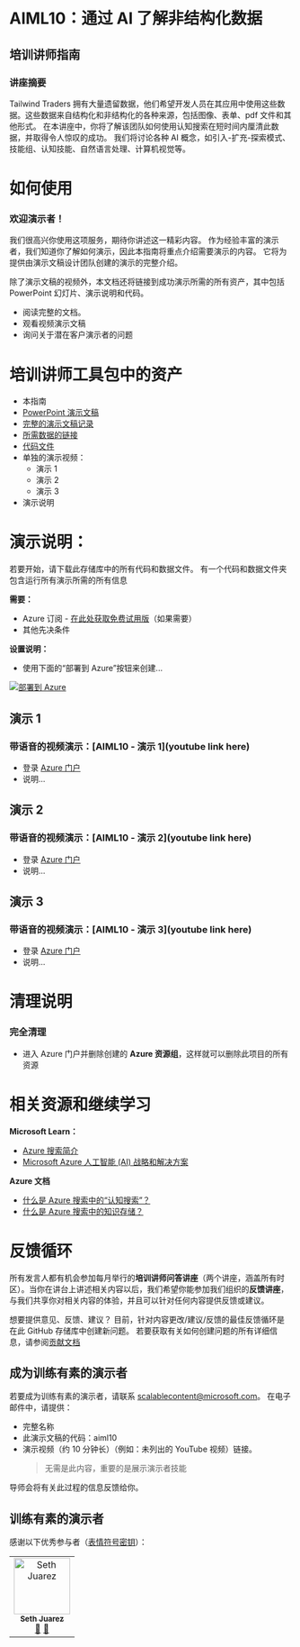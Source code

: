# <a name="aiml10-making-sense-of-your-unstructured-data-with-ai"></a>AIML10：通过 AI 了解非结构化数据

## <a name="train-the-trainer-guide"></a>培训讲师指南

### <a name="session-abstract"></a>讲座摘要

Tailwind Traders 拥有大量遗留数据，他们希望开发人员在其应用中使用这些数据。这些数据来自结构化和非结构化的各种来源，包括图像、表单、pdf 文件和其他形式。 在本讲座中，你将了解该团队如何使用认知搜索在短时间内厘清此数据，并取得令人惊叹的成功。 我们将讨论各种 AI 概念，如引入-扩充-探索模式、技能组、认知技能、自然语言处理、计算机视觉等。

# <a name="how-to-use"></a>如何使用

### <a name="welcome-presenter"></a>欢迎演示者！

我们很高兴你使用这项服务，期待你讲述这一精彩内容。 作为经验丰富的演示者，我们知道你了解如何演示，因此本指南将重点介绍需要演示的内容。   它将为提供由演示文稿设计团队创建的演示的完整介绍。

除了演示文稿的视频外，本文档还将链接到成功演示所需的所有资产，其中包括 PowerPoint 幻灯片、演示说明和代码。

* 阅读完整的文档。
* 观看视频演示文稿
* 询问关于潜在客户演示者的问题

# <a name="assets-in-train-the-trainer-kit"></a>培训讲师工具包中的资产

* 本指南
* [PowerPoint 演示文稿](https://globaleventcdn.blob.core.windows.net/assets/aiml/aiml10/AIML10_MakingSenseofYourUnstructuredDatawAI.pptx)
* [完整的演示文稿记录]()
* [所需数据的链接]()
* [代码文件]()
* 单独的演示视频： 
    * 演示 1
    * 演示 2
    * 演示 3
* 演示说明

# <a name="demo-instructions"></a>演示说明：

若要开始，请下载此存储库中的所有代码和数据文件。 有一个代码和数据文件夹包含运行所有演示所需的所有信息

**需要：**
* Azure 订阅 - [在此处获取免费试用版](https://azure.microsoft.com/en-gb/free/?WT.mc_id=msignitethetour2019-github-aiml10)（如果需要）
* 其他先决条件

**设置说明：**
* 使用下面的“部署到 Azure”按钮来创建... 

[![部署到 Azure](https://azuredeploy.net/deploybutton.png)](https://azuredeploy.net/)


## <a name="demo-1"></a>演示 1

### <a name="video-demo-with-voice-over-aiml10---demo-1"></a>带语音的视频演示：[AIML10 - 演示 1](youtube link here)

* 登录 [Azure 门户](https://azure.microsoft.com/en-gb/?WT.mc_id=msignitethetour2019-github-aiml10) 
* 说明...

## <a name="demo-2"></a>演示 2

### <a name="video-demo-with-voice-over-aiml10---demo-2"></a>带语音的视频演示：[AIML10 - 演示 2](youtube link here)

* 登录 [Azure 门户](https://azure.microsoft.com/en-gb/?WT.mc_id=msignitethetour2019-github-aiml10) 
* 说明...

## <a name="demo-3"></a>演示 3

### <a name="video-demo-with-voice-over-aiml10---demo-3"></a>带语音的视频演示：[AIML10 - 演示 3](youtube link here)

* 登录 [Azure 门户](https://azure.microsoft.com/en-gb/?WT.mc_id=msignitethetour2019-github-aiml10) 
* 说明...

# <a name="teardown-instructions"></a>清理说明

### <a name="full-teardown"></a>完全清理

* 进入 Azure 门户并删除创建的 **Azure 资源组**，这样就可以删除此项目的所有资源


# <a name="resources-and-continued-learning"></a>相关资源和继续学习

**Microsoft Learn：**
* [Azure 搜索简介](https://docs.microsoft.com/en-us/learn/modules/intro-to-azure-search/?WT.mc_id=msignitethetour2019-github-aiml10)
* [Microsoft Azure 人工智能 (AI) 战略和解决方案](https://docs.microsoft.com/en-us/learn/modules/azure-artificial-intelligence/?WT.mc_id=msignitethetour2019-github-aiml10)

**Azure 文档**
* [什么是 Azure 搜索中的“认知搜索”？](https://docs.microsoft.com/en-us/azure/search/cognitive-search-concept-intro/?WT.mc_id=msignitethetour2019-github-aiml10)
* [什么是 Azure 搜索中的知识存储？](https://docs.microsoft.com/en-us/azure/search/knowledge-store-concept-intro)


# <a name="feedback-loop"></a>反馈循环

所有发言人都有机会参加每月举行的**培训讲师问答讲座**（两个讲座，涵盖所有时区）。当你在讲台上讲述相关内容以后，我们希望你能参加我们组织的**反馈讲座**，与我们共享你对相关内容的体验，并且可以针对任何内容提供反馈或建议。 

想要提供意见、反馈、建议？ 目前，针对内容更改/建议/反馈的最佳反馈循环是在此 GitHub 存储库中创建新问题。 若要获取有关如何创建问题的所有详细信息，请参阅[贡献文档](https://github.com/microsoft/ignite-learning-paths/blob/master/contributing.md)

## <a name="become-a-trained-presenter"></a>成为训练有素的演示者

若要成为训练有素的演示者，请联系 [scalablecontent@microsoft.com](mailto:scalablecontent@microsoft.com)。 在电子邮件中，请提供：

- 完整名称
- 此演示文稿的代码：aiml10
- 演示视频（约 10 分钟长）（例如：未列出的 YouTube 视频）链接。 
  > 无需是此内容，重要的是展示演示者技能

导师会将有关此过程的信息反馈给你。

## <a name="trained-presenters"></a>训练有素的演示者

感谢以下优秀参与者（[表情符号密钥](https://allcontributors.org/docs/en/emoji-key)）：

<!-- ALL-CONTRIBUTORS-LIST:START - Do not remove or modify this section -->
<!-- prettier-ignore -->

<table>
<tr>
    <td align="center"><a href="https://github.com/sethjuarez">
        <img src="https://avatars2.githubusercontent.com/u/115409?s=460&v=4" width="100px;" alt="Seth Juarez"/><br />
        <sub><b>Seth Juarez</b></sub></a><br />
            <a href="Add link to powerpoint here" title="讲座">📢</a>
            <a href="Add link to pull request here" title="文档">📖</a> 
    </td>
</tr></table>

<!-- ALL-CONTRIBUTORS-LIST:END -->
